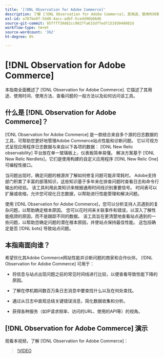 ```yaml
---
title: '[!DNL Observation for Adobe Commerce]'
description: 了解 [!DNL Observation for Adobe Commerce]、其用途、使用时间和访问方式。
exl-id: a787be0f-5dd8-4acc-adbf-5cedd96b08d6
source-git-commit: 95ffff39d82cc9027fa633dffedf15193040802d
workflow-type: tm+mt
source-wordcount: '362'
ht-degree: 0%

---
```


# [!DNL Observation for Adobe Commerce]

本指南全面概述了 [!DNL Observation for Adobe Commerce]. 它描述了其用途、使用时间、使用方法、查看问题的一般方法以及如何访问该工具。

## 什么是 [!DNL Observation for Adobe Commerce]？

[!DNL Observation for Adobe Commerce] 是一款结合来自多个源的日志数据的工具，可帮助您更好地管理Adobe Commerce站点性能和诊断问题。 它以可视方式呈现应用程序日志数据与来自以下各项的数据： [!DNL New Relic observability] 平台放在单一玻璃板上，仪表板简单易懂。 解决方案基于 [!DNL New Relic Nerdlets]，它们是使用构建的自定义应用程序 [!DNL New Relic One] 可编程性接口。

当问题出现时，确定问题的根源并了解如何修复问题可能非常耗时。 Adobe支持部门积累了丰富的部落知识，这些知识基于多年来在排查问题时查看日志和命令行输出的经验。 该工具利用此类知识来根据通用时间线识别重要信号。 时间表可以扩展或收缩，允许您可视化日志数据，以帮助进行性能管理和解决问题。

使用 [!DNL Observation for Adobe Commerce]，您可以分析支持人员遇到的复杂问题，以帮助确定根本原因。 您可以花时间来关联事件和错误，以深入了解性能瓶颈的原因，而不是跟踪不同的数据。 该工具旨在更清楚地查看站点遇到的一些问题，以帮助您确定问题的潜在根本原因，并使站点保持最佳性能。 这包括确定是否 [!DNL bots] 导致站点问题。

## 本指南面向谁？

希望优化其Adobe Commerce网站性能并诊断问题的商家和合作伙伴。 [!DNL Observation for Adobe Commerce] 可用于：

* 将信息与站点出现问题之前的常见时间线进行比较，以便查看导致性能下降的原因。

* 了解在停机期间数百万条日志消息中要查找什么以及在何处查找。

* 通过从日志中直观总结关键错误消息，简化数据收集和分析。

* 获得各种服务（如IP请求频率、访问的URL、使用的API等）的视角。

## [!DNL Observation for Adobe Commerce] 演示

观看本视频，了解 [!DNL Observation for Adobe Commerce]：

>[!VIDEO](https://video.tv.adobe.com/v/344444?quality=12)
